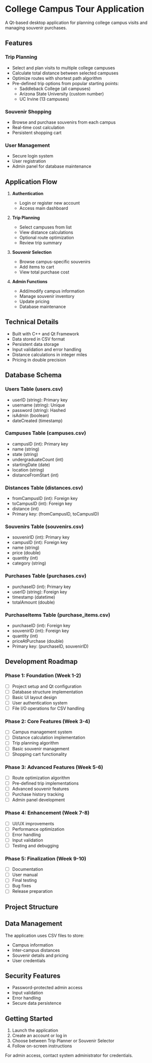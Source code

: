 # College Campus Tour Application

A Qt-based desktop application for planning college campus visits and managing souvenir purchases.

## Features

### Trip Planning
- Select and plan visits to multiple college campuses
- Calculate total distance between selected campuses
- Optimize routes with shortest path algorithm
- Pre-defined trip options from popular starting points:
  - Saddleback College (all campuses)
  - Arizona State University (custom number)
  - UC Irvine (13 campuses)

### Souvenir Shopping
- Browse and purchase souvenirs from each campus
- Real-time cost calculation
- Persistent shopping cart

### User Management
- Secure login system
- User registration
- Admin panel for database maintenance

## Application Flow

1. **Authentication**
   - Login or register new account
   - Access main dashboard

2. **Trip Planning**
   - Select campuses from list
   - View distance calculations
   - Optional route optimization
   - Review trip summary

3. **Souvenir Selection**
   - Browse campus-specific souvenirs
   - Add items to cart
   - View total purchase cost

4. **Admin Functions**
   - Add/modify campus information
   - Manage souvenir inventory
   - Update pricing
   - Database maintenance

## Technical Details

- Built with C++ and Qt Framework
- Data stored in CSV format
- Persistent data storage
- Input validation and error handling
- Distance calculations in integer miles
- Pricing in double precision

## Database Schema

### Users Table (users.csv)
- userID (string): Primary key
- username (string): Unique
- password (string): Hashed
- isAdmin (boolean)
- dateCreated (timestamp)

### Campuses Table (campuses.csv)
- campusID (int): Primary key
- name (string)
- state (string)
- undergraduateCount (int)
- startingDate (date)
- location (string)
- distanceFromStart (int)

### Distances Table (distances.csv)
- fromCampusID (int): Foreign key
- toCampusID (int): Foreign key
- distance (int)
- Primary key: (fromCampusID, toCampusID)

### Souvenirs Table (souvenirs.csv)
- souvenirID (int): Primary key
- campusID (int): Foreign key
- name (string)
- price (double)
- quantity (int)
- category (string)

### Purchases Table (purchases.csv)
- purchaseID (int): Primary key
- userID (string): Foreign key
- timestamp (datetime)
- totalAmount (double)

### PurchaseItems Table (purchase_items.csv)
- purchaseID (int): Foreign key
- souvenirID (int): Foreign key
- quantity (int)
- priceAtPurchase (double)
- Primary key: (purchaseID, souvenirID)

## Development Roadmap

### Phase 1: Foundation (Week 1-2)
- [ ] Project setup and Qt configuration
- [ ] Database structure implementation
- [ ] Basic UI layout design
- [ ] User authentication system
- [ ] File I/O operations for CSV handling

### Phase 2: Core Features (Week 3-4)
- [ ] Campus management system
- [ ] Distance calculation implementation
- [ ] Trip planning algorithm
- [ ] Basic souvenir management
- [ ] Shopping cart functionality

### Phase 3: Advanced Features (Week 5-6)
- [ ] Route optimization algorithm
- [ ] Pre-defined trip implementations
- [ ] Advanced souvenir features
- [ ] Purchase history tracking
- [ ] Admin panel development

### Phase 4: Enhancement (Week 7-8)
- [ ] UI/UX improvements
- [ ] Performance optimization
- [ ] Error handling
- [ ] Input validation
- [ ] Testing and debugging

### Phase 5: Finalization (Week 9-10)
- [ ] Documentation
- [ ] User manual
- [ ] Final testing
- [ ] Bug fixes
- [ ] Release preparation

## Project Structure

## Data Management

The application uses CSV files to store:
- Campus information
- Inter-campus distances
- Souvenir details and pricing
- User credentials

## Security Features

- Password-protected admin access
- Input validation
- Error handling
- Secure data persistence

## Getting Started

1. Launch the application
2. Create an account or log in
3. Choose between Trip Planner or Souvenir Selector
4. Follow on-screen instructions

For admin access, contact system administrator for credentials. 
